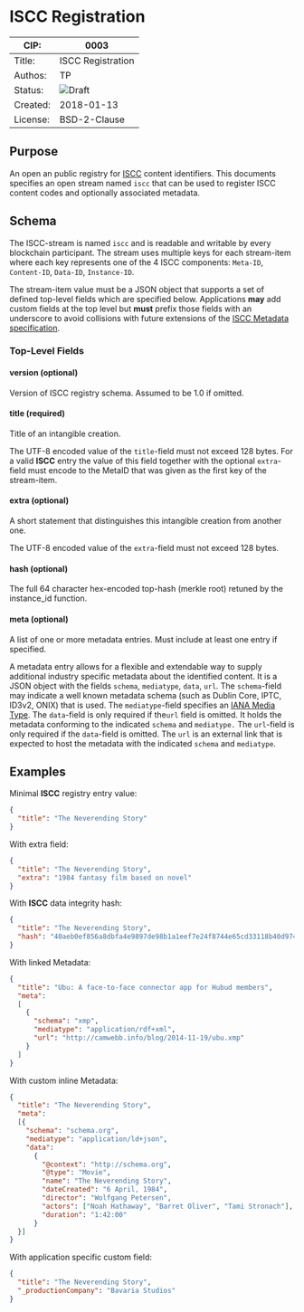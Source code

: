 # ISCC Registration

| CIP:     | 0003                                                       |
| -------- | ---------------------------------------------------------- |
| Title:   | ISCC Registration                                   |
| Authos:  | TP                                                         |
| Status:  | ![Draft](http://rfc.unprotocols.org/spec:2/COSS/draft.svg) |
| Created: | 2018-01-13                                                |
| License: | BSD-2-Clause                                               |

## Purpose

An open an public registry for [ISCC](http://iscc.codes/) content identifiers. 
This documents specifies an open stream named `iscc` that can be used to 
register ISCC content codes and optionally associated metadata.

## Schema

The ISCC-stream is named `iscc` and is readable and writable by every 
blockchain participant. The stream uses multiple keys for each stream-item 
where each key represents one of the 4 ISCC components:
`Meta-ID`, `Content-ID`, `Data-ID`, `Instance-ID`.

The stream-item value must be a JSON object that supports a set of defined 
top-level fields which are specified below. Applications **may** add custom 
fields at the top level but **must** prefix those fields with an underscore to 
avoid collisions with future extensions of the 
[ISCC Metadata specification](http://iscc.codes/specification/#iscc-metadata). 

### Top-Level Fields

#### version (optional)

Version of ISCC registry schema. Assumed to be 1.0 if omitted.

#### title (required)

Title of an intangible creation.

The UTF-8 encoded value of the `title`-field must not exceed 128 bytes. For a 
valid **ISCC** entry the value of this field together with the optional 
`extra`-field must encode to the MetaID that was given as the first key of the 
stream-item.

#### extra (optional)

A short statement that distinguishes this intangible creation from another one. 

The UTF-8 encoded value of the `extra`-field must not exceed 128 bytes.

#### hash (optional)

The full 64 character hex-encoded top-hash (merkle root) retuned by the 
instance_id function.

#### meta (optional)

A list of one or more metadata entries. Must include at least one entry if 
specified. 

A metadata entry allows for a flexible and extendable way to supply additional 
industry specific metadata about the identified content. It is a JSON object 
with the fields `schema`, `mediatype`, `data`, `url`. The `schema`-field may 
indicate a well known metadata schema (such as Dublin Core, IPTC, ID3v2, ONIX) 
that is used. The `mediatype`-field specifies an 
[IANA Media Type](https://www.iana.org/assignments/media-types/media-types.xhtml). 
The `data`-field is only required if the`url` field is omitted. It holds the 
metadata conforming to the indicated `schema` and `mediatype.` The `url`-field 
is only required if the `data`-field is omitted. The `url` is an external link 
that is expected to host the metadata with the indicated `schema` and 
`mediatype`.  

## Examples

Minimal **ISCC** registry entry value:

```json
{
  "title": "The Neverending Story"
}
```

With extra field:

```json
{
  "title": "The Neverending Story",
  "extra": "1984 fantasy film based on novel"
}
```

With **ISCC** data integrity hash:

```json
{
  "title": "The Neverending Story",
  "hash": "40aeb0ef856a8dbfa4e9897de98b1a1eef7e24f8744e65cd33118b40d9741147"
}
```
With linked Metadata:

```json
{
  "title": "Ubu: A face-to-face connector app for Hubud members",
  "meta": 
  [
    {
      "schema": "xmp",
      "mediatype": "application/rdf+xml",
      "url": "http://camwebb.info/blog/2014-11-19/ubu.xmp"
    }
  ]
}
```

With custom inline Metadata:

```json
{
  "title": "The Neverending Story",
  "meta": 
  [{
    "schema": "schema.org",
    "mediatype": "application/ld+json",
    "data": 
      {
        "@context": "http://schema.org",
        "@type": "Movie",
        "name": "The Neverending Story",
        "dateCreated": "6 April, 1984",
        "director": "Wolfgang Petersen",
        "actors": ["Noah Hathaway", "Barret Oliver", "Tami Stronach"],
        "duration": "1:42:00"
      }
  }]
}
```

With application specific custom field:

```json
{
  "title": "The Neverending Story",
  "_productionCompany": "Bavaria Studios"
}
```
